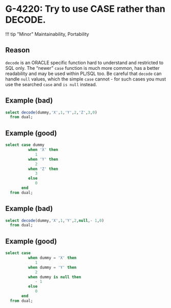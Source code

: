 # G-4220: Try to use CASE rather than DECODE.

!!! tip "Minor"
    Maintainability, Portability

## Reason

`decode` is an ORACLE specific function hard to understand and restricted to SQL only. The “newer” `case` function is much more common, has a better readability and may be used within PL/SQL too. Be careful that `decode` can handle `null` values, which the simple `case` cannot - for such cases you must use the searched `case` and `is null` instead.

## Example (bad)

``` sql
select decode(dummy,'X',1,'Y',2,'Z',3,0)
  from dual;
```

## Example (good)

``` sql
select case dummy
          when 'X' then
             1
          when 'Y' then
             2
          when 'Z' then
             3
          else
             0
       end
  from dual;
```

## Example (bad)

``` sql
select decode(dummy,'X',1,'Y',2,null,- 1,0)
  from dual;
```

## Example (good)

``` sql
select case
          when dummy = 'X' then
             1
          when dummy = 'Y' then
             2
          when dummy is null then
             - 1
          else
             0
       end
  from dual;
```